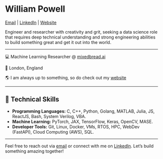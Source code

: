 # William Powell

[Email](mailto:me@willpowell.uk) | [LinkedIn](https://www.linkedin.com/in/william-f-powell) | [Website](http://www.willpowell.uk)

Engineer and researcher with creativity and grit, seeking a data science role that requires deep technical understanding and strong engineering abilities to build something great and get it out into the world.

---
💻 Machine Learning Researcher @ [mixedbread.ai](https://www.mixedbread.ai/)

📍 London, England

🌎 I am always up to something, so do check out my [website](https://www.willpowell.uk)

---

## 🧠 Technical Skills

- **Programming Languages:** C, C++, Python, Golang, MATLAB, Julia, JS, ReactJS, Bash, System Verilog, VBA.
- **Machine Learning:** PyTorch, JAX, TensorFlow, Keras, OpenCV, MASE.
- **Developer Tools:** Git, Linux, Docker, VMs, RTOS, HPC, WebDev (FastAPI), Cloud Computing (AWS), SQL.
  
---

Feel free to reach out via [email](mailto:me@willpowell.uk) or connect with me on [LinkedIn](https://www.linkedin.com/in/william-f-powell). Let’s build something amazing together!

<!--
## 🛠 Projects

- **Open Source Machine Learning Accelerator Framework**
  - Integrated runtime optimizations (TensorRT, ONNXRuntime) into PyTorch-based ML Accelerator.
  - [View Code](https://github.com/DeepWok/mase) | [Read Paper](https://openreview.net/forum?id=Z7v6mxNVdU)
  
- **Self-Organising Multi-Agent System**
  - Co-led infrastructure team to design platform architecture for over 70 students.
  - [View Code](https://github.com/SOMAS2023/SOMAS2023)

- **COVID Volunteering: 3D Printing PPE for NHS**
  - Printed and optimized face shields, contributing to an estimated 20,000 additional shields.
  
- **Chess Engine with AI**
  - Developed a chess engine with Minimax Recursion, Negamax, and Alpha Beta Pruning.
  - [View Code](https://github.com/WillPowellUk/Chess-AI-with-Pruning)

---
[![willpowelluk's github stats](https://github-readme-stats.vercel.app/api?username=WillPowellUK&count_private=true&show_icons=true&title_color=fff&icon_color=79ff97&text_color=9f9f9f&bg_color=151515)](https://github.com/WillPowellUK)

<div style="padding: 25px 0;">
    <a href="https://www.linkedin.com/in/william-f-powell/" target="_blank">
        <img src="https://cdn-icons-png.flaticon.com/512/174/174857.png" alt="LinkedIn" style="width:30px;height:30px;">
    </a>
</div>

##
[![](https://visitcount.itsvg.in/api?id=WillPowellUK&label=Profile%20Views&color=1&icon=1&pretty=true)](https://visitcount.itsvg.in) 
-->
